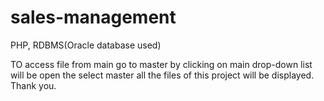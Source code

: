 # sales-management
PHP, RDBMS(Oracle database used)
 
 TO access file from main go to master by clicking on main drop-down list will be open the select master all the files of this project will be displayed. 
 Thank you.
